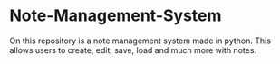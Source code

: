 # Note-Management-System
On this repository is a note management system made in python. This allows users to create, edit, save, load and much more with notes.
